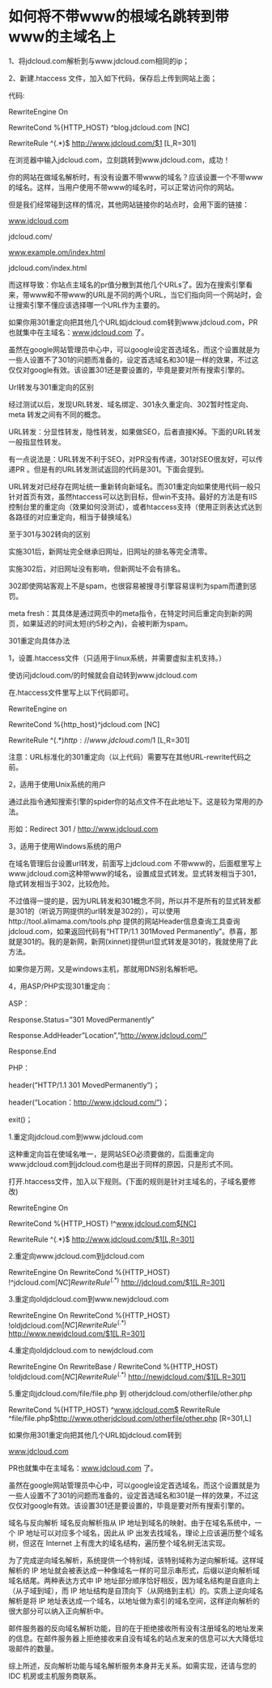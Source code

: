 # 如何将不带www的根域名跳转到带www的主域名上

1、将jdcloud.com解析到与www.jdcloud.com相同的ip；

2、新建.htaccess 文件，加入如下代码，保存后上传到网站上面；

代码:

RewriteEngine On

RewriteCond %{HTTP_HOST} ^blog.jdcloud.com [NC]

RewriteRule ^(.*)$ http://www.jdcloud.com/$1 [L,R=301]

在浏览器中输入jdcloud.com，立刻跳转到www.jdcloud.com，成功！

你的网站在做域名解析时，有没有设置不带www的域名？应该设置一个不带www的域名。这样，当用户使用不带www的域名时，可以正常访问你的网站。

但是我们经常碰到这样的情况，其他网站链接你的站点时，会用下面的链接：

www.jdcloud.com

jdcloud.com/

www.example.om/index.html

jdcloud.com/index.html

而这样导致：你站点主域名的pr值分散到其他几个URLs了。因为在搜索引擎看来，带www和不带www的URL是不同的两个URL，当它们指向同一个网站时，会让搜索引擎不懂应该选择哪一个URL作为主要的。

如果你用301重定向把其他几个URL如jdcloud.com转到www.jdcloud.com，PR也就集中在主域名：www.jdcloud.com 了。

虽然在google网站管理员中心中，可以google设定首选域名，而这个设置就是为一些人设置不了301的问题而准备的，设定首选域名和301是一样的效果，不过这仅仅对google有效。该设置301还是要设置的，毕竟是要对所有搜索引擎的。

Url转发与301重定向的区别

经过测试以后，发现URL转发、域名绑定、301永久重定向、302暂时性定向、meta 转发之间有不同的概念。

URL转发：分显性转发，隐性转发，如果做SEO，后者直接K掉。下面的URL转发一般指显性转发。

有一点说法是：URL转发不利于SEO，对PR没有传递，301对SEO很友好，可以传递PR 。但是有的URL转发测试返回的代码是301。下面会提到。

URL转发对已经存在网址统一重新转向新域名。而301重定向如果使用代码一般只针对首页有效，虽然htaccess可以达到目标，但win不支持。最好的方法是有IIS控制台里的重定向（效果如何没测试），或者htaccess支持（使用正则表达式达到各路径的对应重定向，相当于替换域名）

至于301与302转向的区别

实施301后，新网址完全继承旧网址，旧网址的排名等完全清零。

实施302后，对旧网址没有影响，但新网址不会有排名。

302即使网站客观上不是spam，也很容易被搜寻引擎容易误判为spam而遭到惩罚。

meta fresh：其具体是通过网页中的meta指令，在特定时间后重定向到新的网页，如果延迟的时间太短(约5秒之內)，会被判断为spam。

301重定向具体办法

1，设置.htaccess文件（只适用于linux系统，并需要虚拟主机支持。）

使访问jdcloud.com/的时候就会自动转到www.jdcloud.com

在.htaccess文件里写上以下代码即可。

RewriteEngine on

RewriteCond %{http_host}^jdcloud.com [NC]

RewriteRule ^(.*)$http://www.jdcloud.com/$1 [L,R=301]

注意：URL标准化的301重定向（以上代码）需要写在其他URL-rewrite代码之前。

2，适用于使用Unix系统的用户

通过此指令通知搜索引擎的spider你的站点文件不在此地址下。这是较为常用的办法。

形如：Redirect 301 / http://www.jdcloud.com

3，适用于使用Windows系统的用户

在域名管理后台设置url转发，前面写上jdcloud.com 不带www的，后面框里写上www.jdcloud.com这种带www的域名，设置成显式转发。显式转发相当于301，隐式转发相当于302，比较危险。

不过值得一提的是，因为URL转发和301概念不同，所以并不是所有的显式转发都是301的（听说万网提供的url转发是302的），可以使用http://tool.alimama.com/tools.php 提供的网站Header信息查询工具查询jdcloud.com，如果返回代码有“HTTP/1.1 301Moved Permanently”。恭喜，那就是301的。我的是新网，新网(xinnet)提供url显式转发是301的，我就使用了此方法。

如果你是万网，又是windows主机，那就用DNS别名解析吧。

4，用ASP/PHP实现301重定向：

ASP：

Response.Status=”301 MovedPermanently”

Response.AddHeader”Location”,”http://www.jdcloud.com/”

Response.End

PHP：

header(“HTTP/1.1 301 MovedPermanently”)；

header(“Location：http://www.jdcloud.com/”)；

exit()；

1.重定向jdcloud.com到www.jdcloud.com

这种重定向旨在使域名唯一，是网站SEO必须要做的，后面重定向www.jdcloud.com到jdcloud.com也是出于同样的原因，只是形式不同。

打开.htaccess文件，加入以下规则。(下面的规则是针对主域名的，子域名要修改)

RewriteEngine On

RewriteCond %{HTTP_HOST} !^www.jdcloud.com$[NC]

RewriteRule ^(.*)$ http://www.jdcloud.com/$1[L,R=301]

2.重定向www.jdcloud.com到jdcloud.com

RewriteEngine On RewriteCond %{HTTP_HOST} !^jdcloud.com$[NC] RewriteRule ^(.*)$ http://jdcloud.com/$1[L,R=301]

3.重定向oldjdcloud.com到www.newjdcloud.com

RewriteEngine On RewriteCond %{HTTP_HOST} !oldjdcloud.com$[NC] RewriteRule ^(.*)$ http://www.newjdcloud.com/$1[L,R=301]

4.重定向oldjdcloud.com to newjdcloud.com

RewriteEngine On RewriteBase / RewriteCond %{HTTP_HOST} !oldjdcloud.com$[NC] RewriteRule ^(.*)$ http://newjdcloud.com/$1[L,R=301]

5.重定向jdcloud.com/file/file.php 到 otherjdcloud.com/otherfile/other.php

RewriteCond %{HTTP_HOST} ^www.jdcloud.com$ RewriteRule ^file/file.php$http://www.otherjdcloud.com/otherfile/other.php [R=301,L]

如果你用301重定向把其他几个URL如jdcloud.com转到

www.jdcloud.com

PR也就集中在主域名：www.jdcloud.com 了。

虽然在google网站管理员中心中，可以google设定首选域名，而这个设置就是为一些人设置不了301的问题而准备的，设定首选域名和301是一样的效果，不过这仅仅对google有效。该设置301还是要设置的，毕竟是要对所有搜索引擎的。

域名与反向解析
域名反向解析指从 IP 地址到域名的映射。由于在域名系统中，一个 IP 地址可以对应多个域名，因此从 IP 出发去找域名，理论上应该遍历整个域名树，但这在 Internet 上有庞大的域名结构，遍历整个域名树无法实现。

为了完成逆向域名解析，系统提供一个特别域，该特别域称为逆向解析域。这样域解析的 IP 地址就会被表达成一种像域名一样的可显示串形式，后缀以逆向解析域域名结尾。两种表达方式中 IP 地址部分顺序恰好相反，因为域名结构是自底向上（从子域到域），而 IP 地址结构是自顶向下（从网络到主机）的。实质上逆向域名解析是将 IP 地址表达成一个域名，以地址做为索引的域名空间，这样逆向解析的很大部分可以纳入正向解析中。

邮件服务器的反向域名解析功能，目的在于拒绝接收所有没有注册域名的地址发来的信息。在邮件服务器上拒绝接收来自没有域名的站点发来的信息可以大大降低垃圾邮件的数量。

综上所述，反向解析功能与域名解析服务本身并无关系。如需实现，还请与您的 IDC 机房或主机服务商联系。
